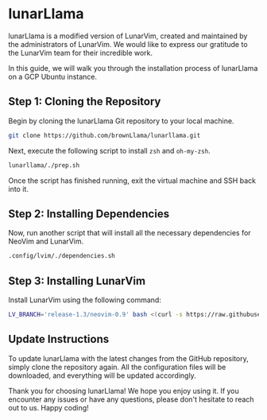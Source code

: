 # lunarLlama

lunarLlama is a modified version of LunarVim, created and maintained by the administrators of LunarVim. We would like to express our gratitude to the LunarVim team for their incredible work.

In this guide, we will walk you through the installation process of lunarLlama on a GCP Ubuntu instance.

## Step 1: Cloning the Repository

Begin by cloning the lunarLlama Git repository to your local machine.

```bash
git clone https://github.com/brownLlama/lunarllama.git

```

Next, execute the following script to install `zsh` and `oh-my-zsh`.

```bash
lunarllama/./prep.sh

```

Once the script has finished running, exit the virtual machine and SSH back into it.

## Step 2: Installing Dependencies

Now, run another script that will install all the necessary dependencies for NeoVim and LunarVim.

```bash
.config/lvim/./dependencies.sh
```

## Step 3: Installing LunarVim

Install LunarVim using the following command:

```bash
LV_BRANCH='release-1.3/neovim-0.9' bash <(curl -s https://raw.githubusercontent.com/LunarVim/LunarVim/release-1.3/neovim-0.9/utils/installer/install.sh)
```

## Update Instructions

To update lunarLlama with the latest changes from the GitHub repository, simply clone the repository again. All the configuration files will be downloaded, and everything will be updated accordingly.

Thank you for choosing lunarLlama! We hope you enjoy using it. If you encounter any issues or have any questions, please don't hesitate to reach out to us. Happy coding!

